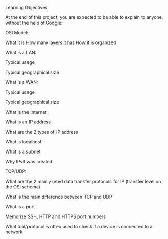 Learning Objectives

At the end of this project, you are expected to be able to explain to anyone, without the help of Google:

OSI Model:

What it is
How many layers it has
How it is organized

What is a LAN:

Typical usage

Typical geographical size


What is a WAN:

Typical usage

Typical geographical size


What is the Internet:

What is an IP address

What are the 2 types of IP address

What is localhost

What is a subnet

Why IPv6 was created


TCP/UDP:

What are the 2 mainly used data transfer protocols for IP (transfer level on the OSI schema)

What is the main difference between TCP and UDP

What is a port

Memorize SSH, HTTP and HTTPS port numbers

What tool/protocol is often used to check if a device is connected to a network
